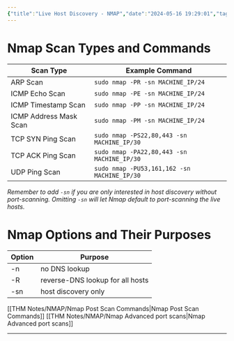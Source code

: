 ```yaml
---
{"title":"Live Host Discovery - NMAP","date":"2024-05-16 19:29:01","tags":["nmap","information-gathering"],"categories":["cybersecurity","THM","NMAP"],"cover":"https://techyrick.com/wp-content/uploads/2021/09/nmap.webp","feature":false,"dg-publish":true,"roomlink":"https://tryhackme.com/r/room/nmap01","walkthrough":"https://blog.satvik.live/post/THM%2FNMAP%2FLive-Host-Discovery","permalink":"/thm-notes/nmap/nmap-live-host-discovery/","dgPassFrontmatter":true}
---
```


# Nmap Scan Types and Commands

| Scan Type              | Example Command                             |
| ---------------------- | ------------------------------------------- |
| ARP Scan               | `sudo nmap -PR -sn MACHINE_IP/24`           |
| ICMP Echo Scan         | `sudo nmap -PE -sn MACHINE_IP/24`           |
| ICMP Timestamp Scan    | `sudo nmap -PP -sn MACHINE_IP/24`           |
| ICMP Address Mask Scan | `sudo nmap -PM -sn MACHINE_IP/24`           |
| TCP SYN Ping Scan      | `sudo nmap -PS22,80,443 -sn MACHINE_IP/30`  |
| TCP ACK Ping Scan      | `sudo nmap -PA22,80,443 -sn MACHINE_IP/30`  |
| UDP Ping Scan          | `sudo nmap -PU53,161,162 -sn MACHINE_IP/30` |

*Remember to add `-sn` if you are only interested in host discovery without port-scanning. Omitting `-sn` will let Nmap default to port-scanning the live hosts.*

# Nmap Options and Their Purposes

| Option | Purpose                          |
|--------|----------------------------------|
| -n     | no DNS lookup                    |
| -R     | reverse-DNS lookup for all hosts |
| -sn    | host discovery only              |

[[THM Notes/NMAP/Nmap Post Scan Commands\|Nmap Post Scan Commands]]
[[THM Notes/NMAP/Nmap Advanced port scans\|Nmap Advanced port scans]]

-----
